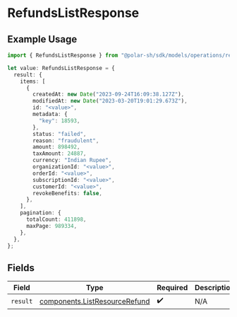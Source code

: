 # RefundsListResponse

## Example Usage

```typescript
import { RefundsListResponse } from "@polar-sh/sdk/models/operations/refundslist.js";

let value: RefundsListResponse = {
  result: {
    items: [
      {
        createdAt: new Date("2023-09-24T16:09:38.127Z"),
        modifiedAt: new Date("2023-03-20T19:01:29.673Z"),
        id: "<value>",
        metadata: {
          "key": 18593,
        },
        status: "failed",
        reason: "fraudulent",
        amount: 898492,
        taxAmount: 24887,
        currency: "Indian Rupee",
        organizationId: "<value>",
        orderId: "<value>",
        subscriptionId: "<value>",
        customerId: "<value>",
        revokeBenefits: false,
      },
    ],
    pagination: {
      totalCount: 411898,
      maxPage: 989334,
    },
  },
};
```

## Fields

| Field                                                                          | Type                                                                           | Required                                                                       | Description                                                                    |
| ------------------------------------------------------------------------------ | ------------------------------------------------------------------------------ | ------------------------------------------------------------------------------ | ------------------------------------------------------------------------------ |
| `result`                                                                       | [components.ListResourceRefund](../../models/components/listresourcerefund.md) | :heavy_check_mark:                                                             | N/A                                                                            |